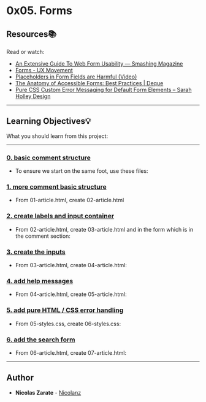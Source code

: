 # 0x05. Forms

## Resources:books:
Read or watch:
* [An Extensive Guide To Web Form Usability — Smashing Magazine](https://intranet.hbtn.io/rltoken/L7JpxWt0F5VsUtwsDGaJYg)
* [Forms - UX Movement](https://intranet.hbtn.io/rltoken/FaOz7GkGRSnrlYKL91sWYQ)
* [Placeholders in Form Fields are Harmful (Video)](https://intranet.hbtn.io/rltoken/kkI4hp8L2xriaBiZ4aay5g)
* [The Anatomy of Accessible Forms: Best Practices | Deque](https://intranet.hbtn.io/rltoken/Suk4Imd1PwQWQfMARmUyOg)
* [Pure CSS Custom Error Messaging for Default Form Elements – Sarah Holley Design](https://intranet.hbtn.io/rltoken/mt7GbkQzlwq86rGgLXuKug)

---
## Learning Objectives:bulb:
What you should learn from this project:

---

### [0. basic comment structure](./01-article.html)
* To ensure we start on the same foot, use these files:


### [1. more comment basic structure](./02-article.html)
* From 01-article.html, create 02-article.html


### [2. create labels and input container](./03-styles.css)
* From 02-article.html, create 03-article.html and in the form which is in the comment section:


### [3. create the inputs](./04-article.html)
* From 03-article.html, create 04-article.html:


### [4. add help messages](./05-article.html)
* From 04-article.html, create 05-article.html:


### [5. add pure HTML / CSS error handling](./06-styles.css)
* From 05-styles.css, create 06-styles.css:


### [6. add the search form](./07-article.html)
* From 06-article.html, create 07-article.html:

---

## Author
* **Nicolas Zarate** - [Nicolanz](https://github.com/Nicolanz)